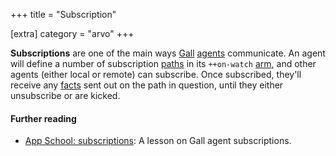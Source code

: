 +++
title = "Subscription"

[extra]
category = "arvo"
+++

**Subscriptions** are one of the main ways [Gall](/reference/glossary/gall)
[agents](/reference/glossary/agent) communicate. An agent will define a number
of subscription [paths](/reference/glossary/path) in its `++on-watch`
[arm](/reference/glossary/arm), and other agents (either local or remote) can
subscribe. Once subscribed, they'll receive any
[facts](/reference/glossary/fact) sent out on the path in question, until they
either unsubscribe or are kicked.

#### Further reading

- [App School: subscriptions](/guides/core/app-school/8-subscriptions): A lesson on
  Gall agent subscriptions.
